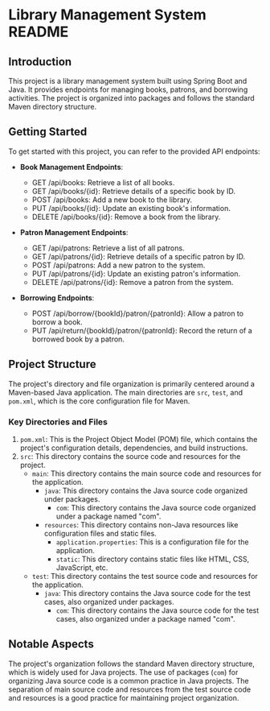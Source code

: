 # Library Management System README

## Introduction
This project is a library management system built using Spring Boot and Java. It provides endpoints for managing books, patrons, and borrowing activities. The project is organized into packages and follows the standard Maven directory structure.

## Getting Started
To get started with this project, you can refer to the provided API endpoints:

- **Book Management Endpoints**:
    - GET /api/books: Retrieve a list of all books.
    - GET /api/books/{id}: Retrieve details of a specific book by ID.
    - POST /api/books: Add a new book to the library.
    - PUT /api/books/{id}: Update an existing book's information.
    - DELETE /api/books/{id}: Remove a book from the library.

- **Patron Management Endpoints**:
    - GET /api/patrons: Retrieve a list of all patrons.
    - GET /api/patrons/{id}: Retrieve details of a specific patron by ID.
    - POST /api/patrons: Add a new patron to the system.
    - PUT /api/patrons/{id}: Update an existing patron's information.
    - DELETE /api/patrons/{id}: Remove a patron from the system.

- **Borrowing Endpoints**:
    - POST /api/borrow/{bookId}/patron/{patronId}: Allow a patron to borrow a book.
    - PUT /api/return/{bookId}/patron/{patronId}: Record the return of a borrowed book by a patron.

## Project Structure
The project's directory and file organization is primarily centered around a Maven-based Java application. The main directories are `src`, `test`, and `pom.xml`, which is the core configuration file for Maven.

### Key Directories and Files

1. `pom.xml`: This is the Project Object Model (POM) file, which contains the project's configuration details, dependencies, and build instructions.
2. `src`: This directory contains the source code and resources for the project.
    - `main`: This directory contains the main source code and resources for the application.
        - `java`: This directory contains the Java source code organized under packages.
            - `com`: This directory contains the Java source code organized under a package named "com".
        - `resources`: This directory contains non-Java resources like configuration files and static files.
            - `application.properties`: This is a configuration file for the application.
            - `static`: This directory contains static files like HTML, CSS, JavaScript, etc.
    - `test`: This directory contains the test source code and resources for the application.
        - `java`: This directory contains the Java source code for the test cases, also organized under packages.
            - `com`: This directory contains the Java source code for the test cases, also organized under a package named "com".

## Notable Aspects
The project's organization follows the standard Maven directory structure, which is widely used for Java projects. The use of packages (`com`) for organizing Java source code is a common practice in Java projects. The separation of main source code and resources from the test source code and resources is a good practice for maintaining project organization.
